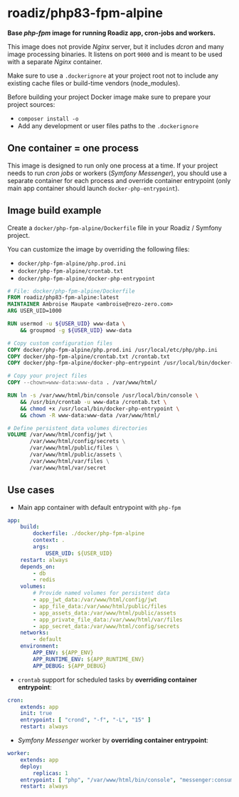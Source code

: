 # roadiz/php83-fpm-alpine

**Base *php-fpm* image for running Roadiz app, cron-jobs and workers.**

This image does not provide *Nginx* server, but it includes *dcron* and many image processing binaries. 
It listens on port `9000` and is meant to be used with a separate *Nginx* container.

Make sure to use a `.dockerignore` at your project root not to include any existing
cache files or build-time vendors (node_modules).

Before building your project Docker image make sure to prepare your project sources:

- `composer install -o`
- Add any development or user files paths to the `.dockerignore`

## One container = one process

This image is designed to run only one process at a time. If your project needs to run _cron jobs_ or workers (_Symfony Messenger_), you should use a separate container for each process and override container entrypoint (only main app container should launch `docker-php-entrypoint`).

## Image build example

Create a `docker/php-fpm-alpine/Dockerfile` file in your Roadiz / Symfony project.

You can customize the image by overriding the following files:
- `docker/php-fpm-alpine/php.prod.ini`
- `docker/php-fpm-alpine/crontab.txt`
- `docker/php-fpm-alpine/docker-php-entrypoint`

```Dockerfile
# File: docker/php-fpm-alpine/Dockerfile
FROM roadiz/php83-fpm-alpine:latest
MAINTAINER Ambroise Maupate <ambroise@rezo-zero.com>
ARG USER_UID=1000

RUN usermod -u ${USER_UID} www-data \
    && groupmod -g ${USER_UID} www-data

# Copy custom configuration files
COPY docker/php-fpm-alpine/php.prod.ini /usr/local/etc/php/php.ini
COPY docker/php-fpm-alpine/crontab.txt /crontab.txt
COPY docker/php-fpm-alpine/docker-php-entrypoint /usr/local/bin/docker-php-entrypoint

# Copy your project files
COPY --chown=www-data:www-data . /var/www/html/

RUN ln -s /var/www/html/bin/console /usr/local/bin/console \
    && /usr/bin/crontab -u www-data /crontab.txt \
    && chmod +x /usr/local/bin/docker-php-entrypoint \
    && chown -R www-data:www-data /var/www/html/

# Define persistent data volumes directories
VOLUME /var/www/html/config/jwt \
       /var/www/html/config/secrets \
       /var/www/html/public/files \
       /var/www/html/public/assets \
       /var/www/html/var/files \
       /var/www/html/var/secret
```

## Use cases

- Main app container with default entrypoint with `php-fpm` 
```yaml
app:
    build:
        dockerfile: ./docker/php-fpm-alpine
        context: .
        args:
            USER_UID: ${USER_UID}
    restart: always
    depends_on:
        - db
        - redis
    volumes:
        # Provide named volumes for persistent data
        - app_jwt_data:/var/www/html/config/jwt
        - app_file_data:/var/www/html/public/files
        - app_assets_data:/var/www/html/public/assets
        - app_private_file_data:/var/www/html/var/files
        - app_secret_data:/var/www/html/config/secrets
    networks:
        - default
    environment:
        APP_ENV: ${APP_ENV}
        APP_RUNTIME_ENV: ${APP_RUNTIME_ENV}
        APP_DEBUG: ${APP_DEBUG}
```
- `crontab` support for scheduled tasks by **overriding container entrypoint**:
```yaml
cron:
    extends: app
    init: true
    entrypoint: [ "crond", "-f", "-L", "15" ]
    restart: always
```
- _Symfony Messenger_ worker by **overriding container entrypoint**:
```yaml
worker:
    extends: app
    deploy:
        replicas: 1
    entrypoint: [ "php", "/var/www/html/bin/console", "messenger:consume", "async", "--time-limit=1800" ]
    restart: always
```
